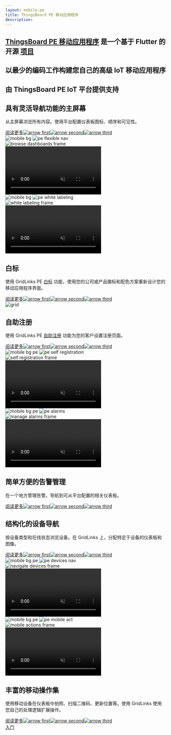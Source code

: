 ```yaml
---
layout: mobile-pe
title: ThingsBoard PE 移动应用程序
description:
---
```


<section id="intro">
    <main>
        <h1><a href="/docs/pe/mobile/">ThingsBoard PE 移动应用程序</a> 是一个基于 Flutter 的开源 <a href="https://github.com/thingsboard/flutter_thingsboard_pe_app">项目</a></h1>
        <h2 class="second">以最少的编码工作构建您自己的高级 IoT 移动应用程序</h2>
        <h2 class="second">由 ThingsBoard PE IoT 平台提供支持</h2>
    </main>
</section>

<section class="features">
    <main>
        <div class="features-top">
            <div class="background">
                <div class="main1"></div><div class="small1"></div><div class="small2"></div><div class="small3"></div>
            </div>
            <div class="block">
                <div class="feature-des"><h2>具有灵活导航功能的主屏幕</h2>
                    <p>从主屏幕浏览所有内容。使用平台配置仪表板图标、顺序和可见性。</p>
                    <a class="read-more-button" href="/docs/pe/mobile/customize-dashboards/">阅读更多<img class="arrow first" src="/images/pe/read-more-arrow.svg" alt="arrow first"><img class="arrow second" src="/images/pe/read-more-arrow.svg" alt="arrow second"><img class="arrow third" src="/images/pe/read-more-arrow.svg" alt="arrow third"></a>
                </div>
                <div class="preview">
                    <div class="mobile-frame ios">
                        <img class="phone-bg points" src="/images/mobile/pe/mobile-bg-pe.svg" alt="mobile bg">
                        <img class="phone-bg web flexible" src="/images/mobile/pe/pe-flexible-nav.svg" alt="pe flexible nav">
                        <div class="phone-shadow pe"></div>
                        <div class="frame-image">
                            <img src="/images/mobile/pe/browse-dashboards-frame.png" alt="browse dashboards frame">
                        </div>
                        <div class="frame-video">
                            <video autoplay loop preload="auto" muted playsinline>
                                 <source src="https://video.thingsboard.io/mobile/pe/browse-dashboards.mp4" type="video/mp4">
                                 <source src="https://video.thingsboard.io/mobile/pe/browse-dashboards.webm" type="video/webm">
                            </video>
                        </div>
                    </div>
                </div>
            </div>
            <div class="block vis">
                <div class="preview">
                    <div class="mobile-frame ios">
                        <img class="phone-bg points right" src="/images/mobile/pe/mobile-bg-pe.svg" alt="mobile bg">
                        <img class="phone-bg web right w-label" src="/images/mobile/pe/pe-white-labeling.svg" alt="pe white labeling">
                        <div class="phone-shadow right pe"></div>
                        <div class="frame-image">
                            <img src="/images/mobile/pe/white-labeling-frame.png" alt="white labeling frame">
                        </div>
                        <div class="frame-video">
                            <video autoplay loop preload="auto" muted playsinline>
                                 <source src="https://video.thingsboard.io/mobile/pe/white-labeling.mp4" type="video/mp4">
                                 <source src="https://video.thingsboard.io/mobile/pe/white-labeling.webm" type="video/webm">
                            </video>
                        </div>
                    </div>
                </div>
                <div class="feature-des"><h2>白标</h2>
                    <p>使用 GridLinks PE <a href="/docs/pe/user-guide/white-labeling/">白标</a> 功能，使用您的公司或产品徽标和配色方案重新设计您的移动应用程序界面。</p>
                    <a class="read-more-button" href="/docs/pe/mobile/white-labeling/">阅读更多<img class="arrow first" src="/images/pe/read-more-arrow.svg" alt="arrow first"><img class="arrow second" src="/images/pe/read-more-arrow.svg" alt="arrow second"><img class="arrow third" src="/images/pe/read-more-arrow.svg" alt="arrow third"></a>
                </div>
            </div>
        </div>
    </main>
</section>

<section class="features">
    <main>
        <div class="features-top">
            <div class="background">
                <div class="main2"></div><img src="/images/grid.svg" alt="grid"><div class="small4"></div><div class="small5"></div>
            </div>
            <div class="block dark">
                <div class="feature-des"><h2>自助注册</h2>
                    <p>使用 GridLinks PE <a href="/docs/pe/user-guide/self-registration/">自助注册</a> 功能为您的客户设置注册页面。</p>
                    <a class="read-more-button" href="/docs/pe/mobile/self-registration/">阅读更多<img class="arrow first" src="/images/pe/read-more-arrow.svg" alt="arrow first"><img class="arrow second" src="/images/pe/read-more-arrow.svg" alt="arrow second"><img class="arrow third" src="/images/pe/read-more-arrow.svg" alt="arrow third"></a>
                </div>
                <div class="preview">
                    <div class="mobile-frame ios">
                        <img class="phone-bg points" src="/images/mobile/pe/mobile-bg-pe.svg" alt="mobile bg pe">
                        <img class="phone-bg web self-reg" src="/images/mobile/pe/pe-self-registration.svg" alt="pe self registration">
                        <div class="phone-shadow pe"></div>
                        <div class="frame-image">
                            <img src="/images/mobile/pe/self-registration-frame.png" alt="self registration frame">
                        </div>
                        <div class="frame-video">
                            <video autoplay loop preload="auto" muted playsinline>
                                 <source src="https://video.thingsboard.io/mobile/pe/self-registration.mp4" type="video/mp4">
                                 <source src="https://video.thingsboard.io/mobile/pe/self-registration.webm" type="video/webm">
                            </video>
                        </div>
                    </div>
                </div>
            </div>
            <div class="block micro">
                <div class="preview">
                    <div class="mobile-frame ios">
                        <img class="phone-bg points right" src="/images/mobile/pe/mobile-bg-pe.svg" alt="mobile bg pe">
                        <img class="phone-bg web right alarms-m" src="/images/mobile/pe/pe-alarms-m.svg" alt="pe alarms">
                        <div class="phone-shadow right pe"></div>
                        <div class="frame-image">
                            <img src="/images/mobile/pe/manage-alarms-frame.png" alt="manage alarms frame">
                        </div>
                        <div class="frame-video">
                            <video autoplay loop preload="auto" muted playsinline>
                                 <source src="https://video.thingsboard.io/mobile/pe/manage-alarms.mp4" type="video/mp4">
                                 <source src="https://video.thingsboard.io/mobile/pe/manage-alarms.webm" type="video/webm">
                            </video>
                        </div>
                    </div>
                </div>
                <div class="feature-des"><h2>简单方便的告警管理</h2>
                    <p>在一个地方管理告警。导航到可从平台配置的相关仪表板。</p>
                    <a class="read-more-button" href="/docs/pe/mobile/alarm-dashboard/">阅读更多<img class="arrow first" src="/images/pe/read-more-arrow.svg" alt="arrow first"><img class="arrow second" src="/images/pe/read-more-arrow.svg" alt="arrow second"><img class="arrow third" src="/images/pe/read-more-arrow.svg" alt="arrow third"></a>
                </div>
            </div>
        </div>
    </main>
</section>

<section class="features">
    <main>
        <div class="features-top">
            <div class="background">
                <div class="main3"></div><div class="small6"></div><div class="small7"></div><div class="small8"></div>
            </div>
            <div class="block">
                <div class="feature-des"><h2>结构化的设备导航</h2>
                    <p>按设备类型和在线状态浏览设备。在 GridLinks 上，分配特定于设备的仪表板和图像。</p>
                    <a class="read-more-button" href="/docs/pe/mobile/customize-devices/">阅读更多<img class="arrow first" src="/images/pe/read-more-arrow.svg" alt="arrow first"><img class="arrow second" src="/images/pe/read-more-arrow.svg" alt="arrow second"><img class="arrow third" src="/images/pe/read-more-arrow.svg" alt="arrow third"></a>
                </div>
                <div class="preview">
                    <div class="mobile-frame ios">
                        <img class="phone-bg points" src="/images/mobile/pe/mobile-bg-pe.svg" alt="mobile bg pe">
                        <img class="phone-bg web devices-nav" src="/images/mobile/pe/pe-devices-nav.svg" alt="pe devices nav">
                        <div class="phone-shadow pe"></div>
                        <div class="frame-image">
                            <img src="/images/mobile/pe/navigate-devices-frame.png" alt="navigate devices frame">
                        </div>
                        <div class="frame-video">
                            <video autoplay loop preload="auto" muted playsinline>
                                 <source src="https://video.thingsboard.io/mobile/pe/navigate-devices.mp4" type="video/mp4">
                                 <source src="https://video.thingsboard.io/mobile/pe/navigate-devices.webm" type="video/webm">
                            </video>
                        </div>
                    </div>
                </div>
            </div>
            <div class="block micro">
                <div class="preview act">
                    <div class="mobile-frame ios">
                        <img class="phone-bg points" src="/images/mobile/pe/mobile-bg-pe.svg" alt="mobile bg pe">
                        <img class="phone-bg web mobile-act" src="/images/mobile/pe/pe-mobile-act.svg" alt="pe mobile act">
                        <div class="phone-shadow pe"></div>
                        <div class="frame-image">
                            <img src="/images/mobile/pe/mobile-actions-frame.png" alt="mobile actions frame">
                        </div>
                        <div class="frame-video">
                            <video autoplay loop preload="auto" muted playsinline>
                                 <source src="https://video.thingsboard.io/mobile/pe/mobile-actions.mp4" type="video/mp4">
                                 <source src="https://video.thingsboard.io/mobile/pe/mobile-actions.webm" type="video/webm">
                            </video>
                        </div>
                    </div>
                </div>
                <div class="feature-des"><h2>丰富的移动操作集</h2>
                    <p>使用移动设备在仪表板中拍照、扫描二维码、更新位置等。使用 GridLinks 使用您自己的处理逻辑扩展操作。</p>
                    <a class="read-more-button" href="/docs/pe/mobile/mobile-actions/">阅读更多<img class="arrow first" src="/images/pe/read-more-arrow.svg"alt="arrow first"><img class="arrow second" src="/images/pe/read-more-arrow.svg" alt="arrow second"><img class="arrow third" src="/images/pe/read-more-arrow.svg" alt="arrow third"></a>
                </div>
            </div>
            <div class="background bottom">
                <div class="bottom"></div><div class="small9"></div>
            </div>
        </div>
    </main>
</section>

<section id="bottom">
    <main>
        <a href="/docs/pe/mobile/getting-started/" class="getting-started">入门</a>
    </main>
</section>